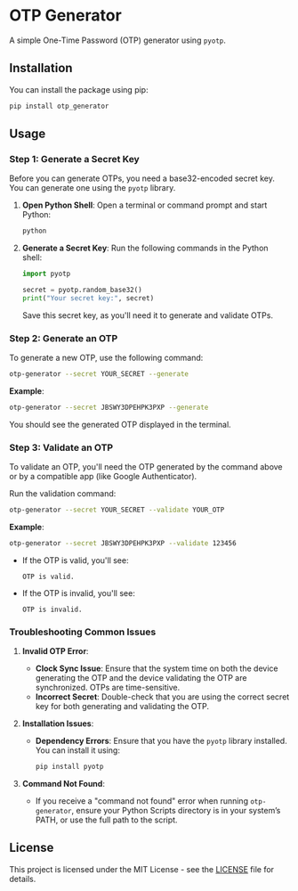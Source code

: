 # OTP Generator

A simple One-Time Password (OTP) generator using `pyotp`.

## Installation

You can install the package using pip:

```bash
pip install otp_generator
```

## Usage

### Step 1: Generate a Secret Key

Before you can generate OTPs, you need a base32-encoded secret key. You can generate one using the `pyotp` library.

1. **Open Python Shell**:
   Open a terminal or command prompt and start Python:

   ```bash
   python
   ```

2. **Generate a Secret Key**:
   Run the following commands in the Python shell:

   ```python
   import pyotp

   secret = pyotp.random_base32()
   print("Your secret key:", secret)
   ```

   Save this secret key, as you'll need it to generate and validate OTPs.

### Step 2: Generate an OTP

To generate a new OTP, use the following command:

```bash
otp-generator --secret YOUR_SECRET --generate
```

**Example**:

```bash
otp-generator --secret JBSWY3DPEHPK3PXP --generate
```

You should see the generated OTP displayed in the terminal.

### Step 3: Validate an OTP

To validate an OTP, you'll need the OTP generated by the command above or by a compatible app (like Google Authenticator).

Run the validation command:

```bash
otp-generator --secret YOUR_SECRET --validate YOUR_OTP
```

**Example**:

```bash
otp-generator --secret JBSWY3DPEHPK3PXP --validate 123456
```

- If the OTP is valid, you'll see:
  ```
  OTP is valid.
  ```
- If the OTP is invalid, you'll see:
  ```
  OTP is invalid.
  ```

### Troubleshooting Common Issues

1. **Invalid OTP Error**:
   - **Clock Sync Issue**: Ensure that the system time on both the device generating the OTP and the device validating the OTP are synchronized. OTPs are time-sensitive.
   - **Incorrect Secret**: Double-check that you are using the correct secret key for both generating and validating the OTP.

2. **Installation Issues**:
   - **Dependency Errors**: Ensure that you have the `pyotp` library installed. You can install it using:

     ```bash
     pip install pyotp
     ```

3. **Command Not Found**:
   - If you receive a "command not found" error when running `otp-generator`, ensure your Python Scripts directory is in your system’s PATH, or use the full path to the script.

## License

This project is licensed under the MIT License - see the [LICENSE](LICENSE) file for details.